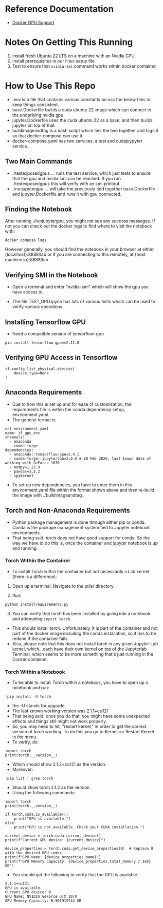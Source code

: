 # Reference Documentation

* [Docker GPU Support](https://docs.docker.com/compose/gpu-support/)

# Notes On Getting This Running

1. Install fresh Ubuntu 22 LTS on a machine with an Nvidia GPU.
2. Install prerequisites in our linux setup file.
3. Test to ensure that `nvidia-smi` command works within docker container.

# How to Use This Repo

* .env is a file that contains various constants across the below files to keep things consistent.
* base.Dockerfile builds a cuda ubuntu 22 image which can connect to the underlying nvidia gpu. 
* jupyter.Dockerfile uses the cuda ubuntu 22 as a base, and then builds jupyter on top of that.
* buildimageandtag is a bash script which ties the two together and tags it so that docker-compose can use it.
* docker-compose.yaml has two services, a test and cudajuypyter service.

## Two Main Commands

* ./testexposedgpus ... runs the test service, which just tests to ensure that the gpu and nvidia smi can be reached. If you run ./testexposedgpus this will verify with an smi printout.
* ./runjupytergpu ... will take the previously tied together base.Dockerfile and jupyter.Dockerfile and runs it with gpu connected.

## Finding the Notebook

After running ./runjupytergpu, you might not see any success messages. If not you can check out the docker logs to find where to visit the notebook with:

```
docker compose logs
```

However generally, you should find the notebook in your browser at either {localhost}:8888/lab or if you are connecting to this remotely, at {host machine ip}:8888/lab

## Verifying SMI in the Notebook

* Open a terminal and enter "nvidia-smi" which will show the gpu you have access to.

* The file TEST_GPU.ipynb has lots of various tests which can be used to verify various operations.

## Installing Tensorflow GPU

* Need a compatible version of tensorflow-gpu

```
pip install tensorflow-gpu==2.11.0
```

## Verifying GPU Access in Tensorflow

```
tf.config.list_physical_devices(
    device_type=None
)
```
## Anaconda Requirements

* Due to how this is set up and for ease of customization, the requirements file is within the conda dependency setup, environment.yaml.
* The general format is:

```
cat environment.yaml
name: tf_gpu_env
channels:
  - anaconda
  - conda-forge
dependencies:
  - anaconda::tensorflow-gpu=2.4.1
  - conda-forge::jupyterlab=2.0.0 # 28 Feb 2020, last known date of working with GeForce 1070
  - numpy=1.23.0
  - pandas=1.5.2
  - ipykernel
```

* To set up new dependencies, you have to enter them in this environment.yaml file within the format shown above and then re-build the image with ./buildimageandtag .

## Torch and Non-Anaconda Requirements

* Python package management is done through either pip or conda. Conda is the package management system tied to Jupyter notebook environments.
* That being said, torch does not have good support for conda. So the way we have to do this is, once the container and jupyter notebook is up and running:

### Torch Within the Container

* To install Torch within the container but not necessarily a Lab kernel (there is a difference):

1. Open up a terminal. Navigate to the utils/ directory.

2. Run:
 
```
python installrequirements.py
```

3. You can verify that torch has been installed by going into a notebook and attempting `import torch`.

* This should install torch. Unfortunately, it is part of the container and not part of the docker image including the conda installation, so it has to be redone if the container fails.
* Also, please note that this does not install torch in any given Jupyter Lab kernel, which...each have their own kernel on top of the Jupyterlab Terminal, which seems to be more something that's just running in the Docker container.

### Torch Within a Notebook

* To be able to install Torch within a notebook, you have to open up a notebook and run:

```
!pip install -U torch
```
* the -U stands for upgrade.
* The last known working version was 2.1.1+cu121
* That being said, once you do that, you might have some unexpected effects and things still might not work properly.
* So, you may need to hit, "restart kernel," in order to get the correct version of torch working. To do this you go to Kernel >> Restart Kernel in the menu.
* To verify, do:

```
import torch
print(torch.__version__)
```
* Which should show 2.1.2+cu121 as the version.
* Moreover:

```
!pip list | grep torch
```

* Should show torch 2.1.2 as the version.
* Using the following commands:

```
import torch
print(torch.__version__)

if torch.cuda.is_available():
    print("GPU is available.")
else:
    print("GPU is not available. Check your CUDA installation.")

current_device = torch.cuda.current_device()
print(f"Current GPU device: {current_device}")

device_properties = torch.cuda.get_device_properties(0)  # Replace 0 with the desired GPU index
print(f"GPU Name: {device_properties.name}")
print(f"GPU Memory Capacity: {device_properties.total_memory / 1e9} GB")
```

* You should get the following to verify that the GPU is available.

```
2.1.1+cu121
GPU is available.
Current GPU device: 0
GPU Name: NVIDIA GeForce GTX 1070
GPU Memory Capacity: 8.501919744 GB
```
